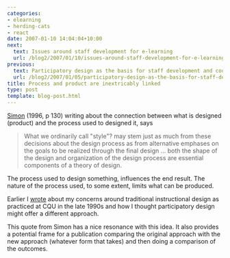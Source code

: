 ```yaml
---
categories:
- elearning
- herding-cats
- react
date: 2007-01-10 14:04:04+10:00
next:
  text: Issues around staff development for e-learning
  url: /blog2/2007/01/10/issues-around-staff-development-for-e-learning/
previous:
  text: Participatory design as the basis for staff development and course design
  url: /blog2/2007/01/05/participatory-design-as-the-basis-for-staff-development-and-course-design/
title: Process and product are inextricably linked
type: post
template: blog-post.html
---
```

[Simon](http://en.wikipedia.org/wiki/Herbert_Simon) (1996, p 130) writing about the connection between what is designed (product) and the process used to designed it, says

> What we ordinarily call "style"? may stem just as much from these decisions about the design process as from alternative emphases on the goals to be realized through the final design … both the shape of the design and organization of the design process are essential components of a theory of design.

The process used to design something, influences the end result. The nature of the process used, to some extent, limits what can be produced.

Earlier I [wrote](http://cq-pan.cqu.edu.au/david-jones/blog/?p=87) about my concerns around traditional instructional design as practiced at CQU in the late 1990s and how I thought participatory design might offer a different approach.

This quote from Simon has a nice resonance with this idea. It also provides a potential frame for a publication comparing the original approach with the new approach (whatever form that takes) and then doing a comparison of the outcomes.